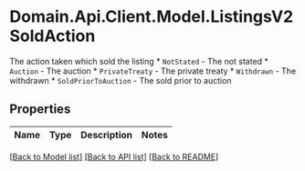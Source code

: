 # Domain.Api.Client.Model.ListingsV2SoldAction
The action taken which sold the listing  * `NotStated` - The not stated * `Auction` - The auction * `PrivateTreaty` - The private treaty * `Withdrawn` - The withdrawn * `SoldPriorToAuction` - The sold prior to auction
## Properties

Name | Type | Description | Notes
------------ | ------------- | ------------- | -------------

[[Back to Model list]](../README.md#documentation-for-models) [[Back to API list]](../README.md#documentation-for-api-endpoints) [[Back to README]](../README.md)

